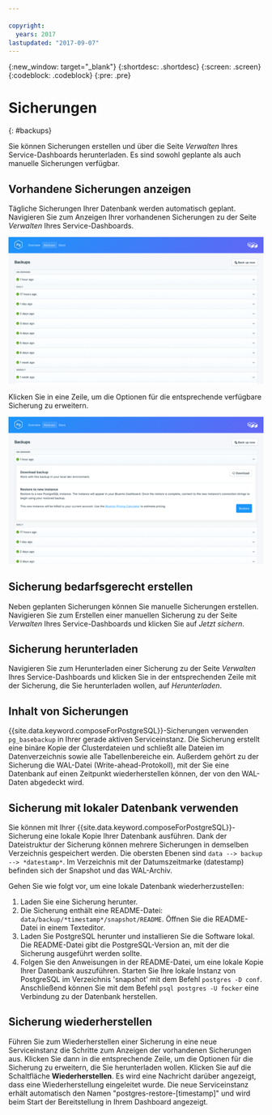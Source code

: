 ```yaml
---

copyright:
  years: 2017
lastupdated: "2017-09-07"
---
```


{:new_window: target="_blank"}
{:shortdesc: .shortdesc}
{:screen: .screen}
{:codeblock: .codeblock}
{:pre: .pre}

# Sicherungen
{: #backups}

Sie können Sicherungen erstellen und über die Seite *Verwalten* Ihres Service-Dashboards herunterladen. Es sind sowohl geplante als auch manuelle Sicherungen verfügbar.

## Vorhandene Sicherungen anzeigen

Tägliche Sicherungen Ihrer Datenbank werden automatisch geplant. Navigieren Sie zum Anzeigen Ihrer vorhandenen Sicherungen zu der Seite *Verwalten* Ihres Service-Dashboards. 

![Sicherungen](./images/postgres-backups-show.png "Liste der Sicherungen im Service-Dashboard")

Klicken Sie in eine Zeile, um die Optionen für die entsprechende verfügbare Sicherung zu erweitern.

![Sicherungsoptionen](./images/postgres-backups-options.png "Optionen für eine Sicherung.") 

## Sicherung bedarfsgerecht erstellen

Neben geplanten Sicherungen können Sie manuelle Sicherungen erstellen. Navigieren Sie zum Erstellen einer manuellen Sicherung zu der Seite *Verwalten* Ihres Service-Dashboards und klicken Sie auf *Jetzt sichern*.

## Sicherung herunterladen

Navigieren Sie zum Herunterladen einer Sicherung zu der Seite *Verwalten* Ihres Service-Dashboards und klicken Sie in der entsprechenden Zeile mit der Sicherung, die Sie herunterladen wollen, auf *Herunterladen*.

## Inhalt von Sicherungen

{{site.data.keyword.composeForPostgreSQL}}-Sicherungen verwenden `pg_basebackup` in Ihrer gerade aktiven Serviceinstanz. Die Sicherung erstellt eine binäre Kopie der Clusterdateien und schließt alle Dateien im Datenverzeichnis sowie alle Tabellenbereiche ein. Außerdem gehört zu der Sicherung die WAL-Datei (Write-ahead-Protokoll), mit der Sie eine Datenbank auf einen Zeitpunkt wiederherstellen können, der von den WAL-Daten abgedeckt wird.

## Sicherung mit lokaler Datenbank verwenden

Sie können mit Ihrer {{site.data.keyword.composeForPostgreSQL}}-Sicherung eine lokale Kopie Ihrer Datenbank ausführen. Dank der Dateistruktur der Sicherung können mehrere Sicherungen in demselben Verzeichnis gespeichert werden. Die obersten Ebenen sind `data --> backup --> *datestamp*`. Im Verzeichnis mit der Datumszeitmarke (datestamp) befinden sich der Snapshot und das WAL-Archiv.

Gehen Sie wie folgt vor, um eine lokale Datenbank wiederherzustellen:

1. Laden Sie eine Sicherung herunter.
2. Die Sicherung enthält eine README-Datei: `data/backup/*timestamp*/snapshot/README`. Öffnen Sie die README-Datei in einem Texteditor.
3. Laden Sie PostgreSQL herunter und installieren Sie die Software lokal. Die README-Datei gibt die PostgreSQL-Version an, mit der die Sicherung ausgeführt werden sollte.
4. Folgen Sie den Anweisungen in der README-Datei, um eine lokale Kopie Ihrer Datenbank auszuführen. Starten Sie Ihre lokale Instanz von PostgreSQL im Verzeichnis 'snapshot' mit dem Befehl `postgres -D conf`. Anschließend können Sie mit dem Befehl `psql postgres -U focker` eine Verbindung zu der Datenbank herstellen.

## Sicherung wiederherstellen

Führen Sie zum Wiederherstellen einer Sicherung in eine neue Serviceinstanz die Schritte zum Anzeigen der vorhandenen Sicherungen aus. Klicken Sie dann in die entsprechende Zeile, um die Optionen für die Sicherung zu erweitern, die Sie herunterladen wollen. Klicken Sie auf die Schaltfläche **Wiederherstellen**. Es wird eine Nachricht darüber angezeigt, dass eine Wiederherstellung eingeleitet wurde. Die neue Serviceinstanz erhält automatisch den Namen "postgres-restore-[timestamp]" und wird beim Start der Bereitstellung in Ihrem Dashboard angezeigt.
